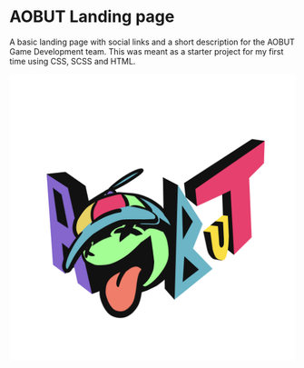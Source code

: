 # AOBUT Landing page

A basic landing page with social links and a short description for the AOBUT Game Development team. This was meant as a starter project for my first time using CSS, SCSS and HTML.

![alt text](resources/AOBUT_good.png)

